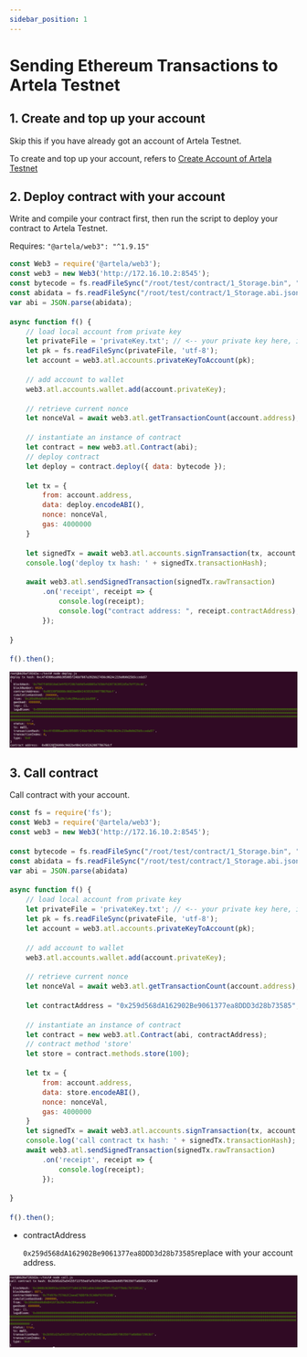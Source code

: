 ```yaml
---
sidebar_position: 1
---
```


# Sending Ethereum Transactions to Artela Testnet

## 1. Create and top up your account

Skip this if you have already got an account of Artela Testnet.

To create and top up your account, refers to [Create Account of Artela Testnet]()

## 2. Deploy contract with your account

Write and compile your contract first, then run the script to deploy your contract to Artela Testnet.

Requires: `"@artela/web3": "^1.9.15"`

```jsx
const Web3 = require('@artela/web3');
const web3 = new Web3('http://172.16.10.2:8545');
const bytecode = fs.readFileSync("/root/test/contract/1_Storage.bin", "utf-8") // change the bin file to your own
const abidata = fs.readFileSync("/root/test/contract/1_Storage.abi.json", "utf-8") // change the abi json to your own
var abi = JSON.parse(abidata);

async function f() {
    // load local account from private key
    let privateFile = 'privateKey.txt'; // <-- your private key here, if not exist, create your account and send address to admin to charge it first
    let pk = fs.readFileSync(privateFile, 'utf-8');
    let account = web3.atl.accounts.privateKeyToAccount(pk);

    // add account to wallet
    web3.atl.accounts.wallet.add(account.privateKey);

    // retrieve current nonce
    let nonceVal = await web3.atl.getTransactionCount(account.address);

    // instantiate an instance of contract
    let contract = new web3.atl.Contract(abi);
    // deploy contract
    let deploy = contract.deploy({ data: bytecode });

    let tx = {
        from: account.address,
        data: deploy.encodeABI(),
        nonce: nonceVal,
        gas: 4000000
    }

    let signedTx = await web3.atl.accounts.signTransaction(tx, account.privateKey);
    console.log('deploy tx hash: ' + signedTx.transactionHash);

    await web3.atl.sendSignedTransaction(signedTx.rawTransaction)
        .on('receipt', receipt => {
            console.log(receipt);
            console.log("contract address: ", receipt.contractAddress);
        });

}

f().then();
```

![output](./img/1.png)

## 3. Call contract

Call contract with your account.

```jsx
const fs = require('fs');
const Web3 = require('@artela/web3');
const web3 = new Web3('http://172.16.10.2:8545');

const bytecode = fs.readFileSync("/root/test/contract/1_Storage.bin", "utf-8") // change the bin file to your own
const abidata = fs.readFileSync("/root/test/contract/1_Storage.abi.json", "utf-8") // change the abi json to your own
var abi = JSON.parse(abidata)

async function f() {
    // load local account from private key
    let privateFile = 'privateKey.txt'; // <-- your private key here, if not exist, create your account and send address to admin to charge it first
    let pk = fs.readFileSync(privateFile, 'utf-8');
    let account = web3.atl.accounts.privateKeyToAccount(pk);

    // add account to wallet
    web3.atl.accounts.wallet.add(account.privateKey);

    // retrieve current nonce
    let nonceVal = await web3.atl.getTransactionCount(account.address);

    let contractAddress = "0x259d568dA162902Be9061377ea8DDD3d28b73585";

    // instantiate an instance of contract
    let contract = new web3.atl.Contract(abi, contractAddress);
    // contract method 'store'
    let store = contract.methods.store(100);

    let tx = {
        from: account.address,
        data: store.encodeABI(),
        nonce: nonceVal,
        gas: 4000000
    }
    let signedTx = await web3.atl.accounts.signTransaction(tx, account.privateKey);
    console.log('call contract tx hash: ' + signedTx.transactionHash);
    await web3.atl.sendSignedTransaction(signedTx.rawTransaction)
        .on('receipt', receipt => {
            console.log(receipt);
        });

}

f().then();
```

- contractAddress

  `0x259d568dA162902Be9061377ea8DDD3d28b73585`replace with your account address.


![output](./img/2.png)
